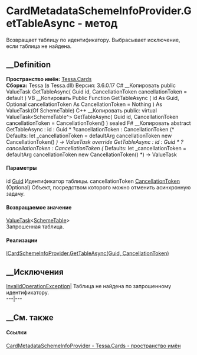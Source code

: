 # CardMetadataSchemeInfoProvider.GetTableAsync - метод
Возвращает таблицу по идентификатору. Выбрасывает исключение, если таблица не
найдена.
## __Definition
 **Пространство имён:** [Tessa.Cards](N_Tessa_Cards.htm)  
 **Сборка:** Tessa (в Tessa.dll) Версия: 3.6.0.17
C# __Копировать
     public ValueTask<SchemeTable> GetTableAsync(
    	Guid id,
    	CancellationToken cancellationToken = default
    )
VB __Копировать
     Public Function GetTableAsync ( 
    	id As Guid,
    	Optional cancellationToken As CancellationToken = Nothing
    ) As ValueTask(Of SchemeTable)
C++ __Копировать
     public:
    virtual ValueTask<SchemeTable^> GetTableAsync(
    	Guid id, 
    	CancellationToken cancellationToken = CancellationToken()
    ) sealed
F# __Копировать
     abstract GetTableAsync : 
            id : Guid * 
            ?cancellationToken : CancellationToken 
    (* Defaults:
            let _cancellationToken = defaultArg cancellationToken new CancellationToken()
    *)
    -> ValueTask<SchemeTable> 
    override GetTableAsync : 
            id : Guid * 
            ?cancellationToken : CancellationToken 
    (* Defaults:
            let _cancellationToken = defaultArg cancellationToken new CancellationToken()
    *)
    -> ValueTask<SchemeTable> 
#### Параметры
id [Guid](https://learn.microsoft.com/dotnet/api/system.guid)
    Идентификатор таблицы.
cancellationToken
[CancellationToken](https://learn.microsoft.com/dotnet/api/system.threading.cancellationtoken)
(Optional)
    Объект, посредством которого можно отменить асинхронную задачу.
#### Возвращаемое значение
[ValueTask](https://learn.microsoft.com/dotnet/api/system.threading.tasks.valuetask-1)<[SchemeTable](T_Tessa_Scheme_SchemeTable.htm)>  
Запрошенная таблица.
#### Реализации
[ICardSchemeInfoProvider.GetTableAsync(Guid,
CancellationToken)](M_Tessa_Cards_ICardSchemeInfoProvider_GetTableAsync.htm)  
##  __Исключения
[InvalidOperationException](https://learn.microsoft.com/dotnet/api/system.invalidoperationexception)|
Таблица не найдена по запрошенному идентификатору.  
---|---  
##  __См. также
#### Ссылки
[CardMetadataSchemeInfoProvider -
](T_Tessa_Cards_CardMetadataSchemeInfoProvider.htm)
[Tessa.Cards - пространство имён](N_Tessa_Cards.htm)
